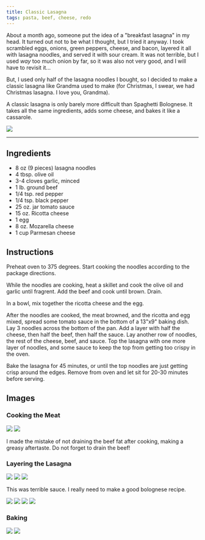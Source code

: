 ```yaml
---
title: Classic Lasagna
tags: pasta, beef, cheese, redo
---
```


About a month ago, someone put the idea of a "breakfast lasagna" in my head. It
turned out not to be what I thought, but I tried it anyway. I took scrambled
eggs, onions, green peppers, cheese, and bacon, layered it all with lasagna
noodles, and served it with sour cream. It was not terrible, but I used _way_
too much onion by far, so it was also not very good, and I will have to revisit it...

But, I used only half of the lasagna noodles I bought, so I decided to make a
classic lasagna like Grandma used to make (for Christmas, I swear, we had
Christmas lasagna. I love you, Grandma).

A classic lasagna is only barely more difficult than Spaghetti Bolognese. It
takes all the same ingredients, adds some cheese, and bakes it like a
cassarole.

![](/images/classic-lasagna/on-the-plate.jpeg)

---

## Ingredients

* 8 oz (9 pieces) lasagna noodles
* 4 tbsp. olive oil
* 3-4 cloves garlic, minced
* 1 lb. ground beef
* 1/4 tsp. red pepper
* 1/4 tsp. black pepper
* 25 oz. jar tomato sauce
* 15 oz. Ricotta cheese
* 1 egg
* 8 oz. Mozarella cheese
* 1 cup Parmesan cheese

## Instructions

Preheat oven to 375 degrees. Start cooking the noodles according to the package
directions.

While the noodles are cooking, heat a skillet and cook the olive oil and garlic
until fragrent. Add the beef and cook until brown. Drain.

In a bowl, mix together the ricotta cheese and the egg.

After the noodles are cooked, the meat browned, and the ricotta and egg mixed,
spread some tomato sauce in the bottom of a 13"x9" baking dish. Lay 3 noodles
across the bottom of the pan. Add a layer with half the cheese, then half the
beef, then half the sauce.  Lay another row of noodles, the rest of the cheese,
beef, and sauce. Top the lasagna with one more layer of noodles, and some sauce
to keep the top from getting too crispy in the oven.

Bake the lasagna for 45 minutes, or until the top noodles are just getting
crisp around the edges. Remove from oven and let sit for 20-30 minutes before
serving.

## Images

### Cooking the Meat

![](/images/classic-lasagna/meat-started.jpeg)
![](/images/classic-lasagna/meat-finished.jpeg)

I made the mistake of not draining the beef fat after cooking, making a greasy
aftertaste. Do not forget to drain the beef!

### Layering the Lasagna

![](/images/classic-lasagna/ready-to-layer.jpeg)
![](/images/classic-lasagna/layer-0.jpeg)
![](/images/classic-lasagna/layer-1.jpeg)

This was terrible sauce. I really need to make a good bolognese recipe.

![](/images/classic-lasagna/layer-2.jpeg)
![](/images/classic-lasagna/layer-3.jpeg)
![](/images/classic-lasagna/layer-4.jpeg)
![](/images/classic-lasagna/layer-5.jpeg)

### Baking

![](/images/classic-lasagna/in-the-oven.jpeg)
![](/images/classic-lasagna/out-of-the-oven.jpeg)
